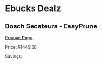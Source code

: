 
# Ebucks Dealz
## Bosch Secateurs - EasyPrune
[Product Page](https://www.ebucks.com/web/shop/productSelected.do?prodId=1199980448&catId=714965764)

Price: R1449.00

Savings: 


	